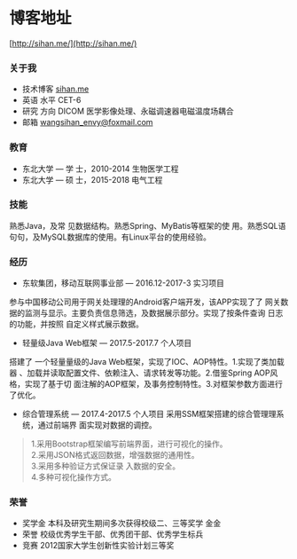 # 博客地址
[http://sihan.me/](http://sihan.me/)


### 关于我			
* 技术博客 [sihan.me](http://sihan.me/)		
* 英语 水平 CET-6			
* 研究 方向 DICOM	医学影像处理、永磁调速器电磁温度场耦合
* 邮箱 [wangsihan_envy@foxmail.com](wangsihan_envy@foxmail.com)


### 教育

* 东北大学 — 学 士，2010-2014  生物医学工程
* 东北大学 — 硕 士，2015-2018 电气工程

### 技能

熟悉Java，及常 见数据结构。熟悉Spring、MyBatis等框架的使 用。熟悉SQL语句句，及MySQL数据库的使用。有Linux平台的使用经验。

### 经历

* 东软集团，移动互联网事业部 — 2016.12-2017-3	实习项目

参与中国移动公司用于网关处理理的Android客户端开发，该APP实现了了 网关数据的监测与显示。主要负责信息筛选，及数据展示部分。实现了按条件查询 日志的功能，并按照 自定义样式展示数据。

* 轻量级Java Web框架 — 2017.5-2017.7	个人项目

搭建了 一个轻量量级的Java Web框架，实现了IOC、AOP特性。1.实现了类加载器 、加载并读取配置文件、依赖注入、请求转发等功能。2.借鉴Spring AOP风格，实现了基于切 面注解的AOP框架，及事务控制特性。3.对框架参数方面进行了优化。

* 综合管理系统 — 2017.4-2017.5	个人项目
采用SSM框架搭建的综合管理理系统，通过前端界 面实现对数据的调控。

>1.采用Bootstrap框架编写前端界面，进行可视化的操作。	
>2.采用JSON格式返回数据，增强数据的通用性。	
>3.采用多种验证方式保证录 入数据的安全。	
>4.多种可视化操作方式。	

### 荣誉	

* 奖学金	本科及研究生期间多次获得校级二、三等奖学 金金
* 荣誉	校级优秀学生干部、优秀团干部、优秀学生标兵
* 竞赛 2012国家大学生创新性实验计划三等奖	


